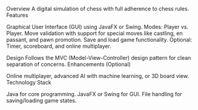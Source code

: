 Overview
A digital simulation of chess with full adherence to chess rules.
Features

Graphical User Interface (GUI) using JavaFX or Swing.
Modes: Player vs. Player.
Move validation with support for special moves like castling, en passant, and pawn promotion.
Save and load game functionality.
Optional: Timer, scoreboard, and online multiplayer.

Design
Follows the MVC (Model-View-Controller) design pattern for clean separation of concerns.
Enhancements (Optional)

Online multiplayer, advanced AI with machine learning, or 3D board view.
Technology Stack

Java for core programming.
JavaFX or Swing for GUI.
File handling for saving/loading game states.
